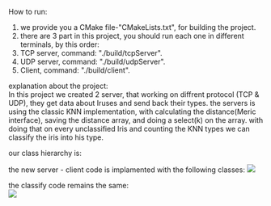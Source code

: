How to run:
1. we provide you a CMake file-"CMakeLists.txt", for building the project.
2. there are 3 part in this project, you should run each one in different terminals, by this order:
3. TCP server, command: "./build/tcpServer".
4. UDP server, command: "./build/udpServer".
5. Client, command: "./build/client".




explanation about the project:<br />
In this project we created 2 server, that working on diffrent protocol (TCP & UDP), they get data about Iruses and send back their types.
the servers is using the classic KNN implementation, with calculating the distance(Meric interface), saving the distance array, and doing a select(k) on the array. with doing that on every unclassified Iris and counting the KNN types we can classify the iris into his type.<br />




our class hierarchy is:

the new server - client code is implamented with the following classes:
![](../UMLs/UML%20ass2.png)

the classify code remains the same: <br />
![](../UMLs/UML%20ass1.png)
